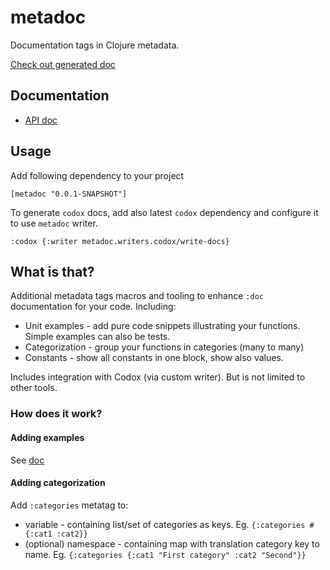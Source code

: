 # metadoc

Documentation tags in Clojure metadata.

[Check out generated doc](https://generateme.github.io/metadoc/metadoc.example.html)

## Documentation

* [API doc](https://generateme.github.io/metadoc/)

## Usage

Add following dependency to your project

`[metadoc "0.0.1-SNAPSHOT"]`

To generate `codox` docs, add also latest `codox` dependency and configure it to use `metadoc` writer.

```
:codox {:writer metadoc.writers.codox/write-docs}
```

## What is that?

Additional metadata tags macros and tooling to enhance `:doc` documentation for your code. Including:

* Unit examples - add pure code snippets illustrating your functions. Simple examples can also be tests.
* Categorization - group your functions in categories (many to many)
* Constants - show all constants in one block, show also values.

Includes integration with Codox (via custom writer). But is not limited to other tools.

### How does it work?

#### Adding examples

See [doc](https://generateme.github.io/metadoc/metadoc.examples.html)

#### Adding categorization

Add `:categories` metatag to:

* variable - containing list/set of categories as keys. Eg. `{:categories #{:cat1 :cat2}}`
* (optional) namespace - containing map with translation category key to name. Eg. `{:categories {:cat1 "First category" :cat2 "Second"}}`


